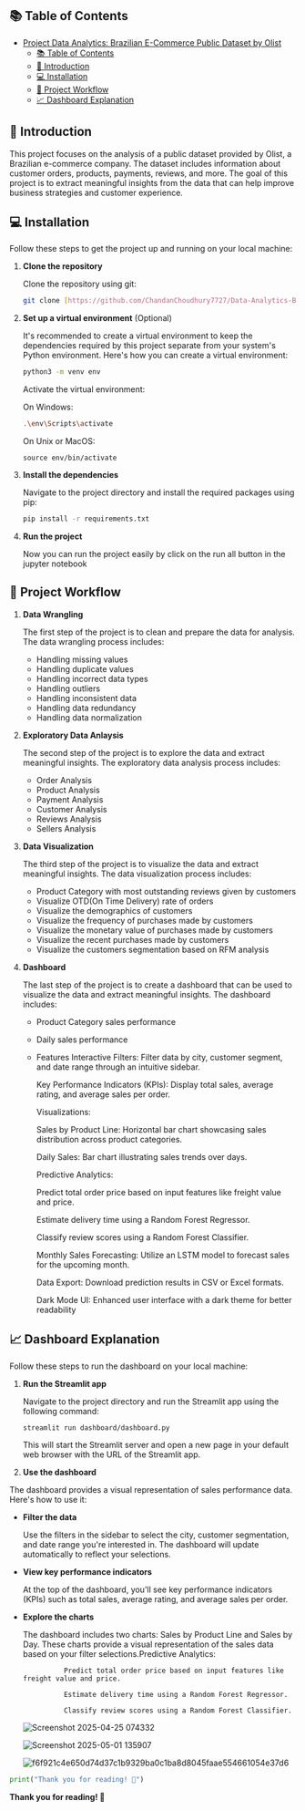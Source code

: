 

## 📚 Table of Contents

- [ Project Data Analytics: Brazilian E-Commerce Public Dataset by Olist ](#-project-data-analytics-brazilian-e-commerce-public-dataset-by-olist-)
  - [📚 Table of Contents](#-table-of-contents)
  - [🎯 Introduction](#-introduction)
  - [💻 Installation](#-installation)
  - [🔄 Project Workflow](#-project-workflow)
  - [📈 Dashboard Explanation](#-dashboard-explanation)


## 🎯 Introduction

This project focuses on the analysis of a public dataset provided by Olist, a Brazilian e-commerce company. The dataset includes information about customer orders, products, payments, reviews, and more. The goal of this project is to extract meaningful insights from the data that can help improve business strategies and customer experience.

## 💻 Installation

Follow these steps to get the project up and running on your local machine:

1. **Clone the repository**

   Clone the repository using git:

   ```bash
   git clone [https://github.com/ChandanChoudhury7727/Data-Analytics-Brazilian-Ecommerce.git]
   ```

2. **Set up a virtual environment** (Optional)

   It's recommended to create a virtual environment to keep the dependencies required by this project separate from your system's Python environment. Here's how you can create a virtual environment:

   ```bash
   python3 -m venv env
   ```

   Activate the virtual environment:

   On Windows:

   ```bash
   .\env\Scripts\activate
   ```

   On Unix or MacOS:

   ```ls
   source env/bin/activate
   ```

3. **Install the dependencies**

   Navigate to the project directory and install the required packages using pip:

   ```bash
   pip install -r requirements.txt
   ```

4. **Run the project**

   Now you can run the project easily by click on the run all button in the jupyter notebook

## 🔄 Project Workflow

1. **Data Wrangling**
    
   The first step of the project is to clean and prepare the data for analysis. The data wrangling process includes:

   - Handling missing values
   - Handling duplicate values
   - Handling incorrect data types
   - Handling outliers
   - Handling inconsistent data
   - Handling data redundancy
   - Handling data normalization

2. **Exploratory Data Anlaysis**

    The second step of the project is to explore the data and extract meaningful insights. The exploratory data analysis process includes:
    
    - Order Analysis
    - Product Analysis
    - Payment Analysis
    - Customer Analysis
    - Reviews Analysis
    - Sellers Analysis

3. **Data Visualization**
   
    The third step of the project is to visualize the data and extract meaningful insights. The data visualization process includes:
    
    - Product Category with most outstanding reviews given by customers
    - Visualize OTD(On Time Delivery) rate of orders
    - Visualize the demographics of customers
    - Visualize the frequency of purchases made by customers
    - Visualize the monetary value of purchases made by customers
    - Visualize the recent purchases made by customers
    - Visualize the customers segmentation based on RFM analysis
  
4. **Dashboard**

    The last step of the project is to create a dashboard that can be used to visualize the data and extract meaningful insights. The dashboard includes:
    
    - Product Category sales performance
    - Daily sales performance
    - Features
        Interactive Filters: Filter data by city, customer segment, and date range through an intuitive sidebar.

        Key Performance Indicators (KPIs): Display total sales, average rating, and average sales per order.

      Visualizations:

        Sales by Product Line: Horizontal bar chart showcasing sales distribution across product categories.
        
        Daily Sales: Bar chart illustrating sales trends over days.
        
        Predictive Analytics:
        
        Predict total order price based on input features like freight value and price.
        
        Estimate delivery time using a Random Forest Regressor.
        
        Classify review scores using a Random Forest Classifier.
        
        Monthly Sales Forecasting: Utilize an LSTM model to forecast sales for the upcoming month.
        
        Data Export: Download prediction results in CSV or Excel formats.
        
        Dark Mode UI: Enhanced user interface with a dark theme for better readability

## 📈 Dashboard Explanation

Follow these steps to run the dashboard on your local machine:

1. **Run the Streamlit app**

   Navigate to the project directory and run the Streamlit app using the following command:

   ```sh
   streamlit run dashboard/dashboard.py
   ```

   This will start the Streamlit server and open a new page in your default web browser with the URL of the Streamlit app.

2. **Use the dashboard**

The dashboard provides a visual representation of sales performance data. Here's how to use it:

- **Filter the data**

   Use the filters in the sidebar to select the city, customer segmentation, and date range you're interested in. The dashboard will update automatically to reflect your selections.

- **View key performance indicators**

   At the top of the dashboard, you'll see key performance indicators (KPIs) such as total sales, average rating, and average sales per order.

- **Explore the charts**

   The dashboard includes two charts: Sales by Product Line and Sales by Day. These charts provide a visual representation of the sales data based on your filter selections.Predictive Analytics:

                Predict total order price based on input features like freight value and price.

                Estimate delivery time using a Random Forest Regressor.

                Classify review scores using a Random Forest Classifier.

  ![Screenshot 2025-04-25 074332](https://github.com/user-attachments/assets/94c332bf-5001-4170-8e8b-7ff6dad10937)

  ![Screenshot 2025-05-01 135907](https://github.com/user-attachments/assets/f90bcc13-03e9-4074-8793-e55014c80980)

  ![f6f921c4e650d74d37c1b9329ba0c1ba8d8045faae554661054e37d6](https://github.com/user-attachments/assets/fd2c92da-44d2-4e41-9722-2558d5708d86)


```python
print("Thank you for reading! 🙏")
```

**Thank you for reading! 🙏**
